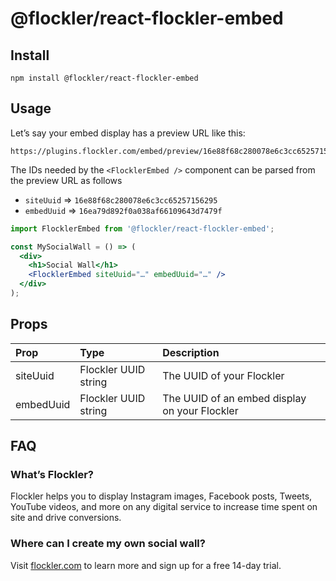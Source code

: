 # @flockler/react-flockler-embed

## Install

```
npm install @flockler/react-flockler-embed
```

## Usage

Let’s say your embed display has a preview URL like this:

```
https://plugins.flockler.com/embed/preview/16e88f68c280078e6c3cc65257156295/16ea79d892f0a038af66109643d7479f
```

The IDs needed by the `<FlocklerEmbed />` component can be parsed from the preview URL as follows

- `siteUuid` => `16e88f68c280078e6c3cc65257156295`
- `embedUuid` => `16ea79d892f0a038af66109643d7479f`

```jsx
import FlocklerEmbed from '@flockler/react-flockler-embed';

const MySocialWall = () => (
  <div>
    <h1>Social Wall</h1>
    <FlocklerEmbed siteUuid="…" embedUuid="…" />
  </div>
);
```

## Props

| Prop      | Type                 | Description                                   |
| :-------- | :------------------- | :-------------------------------------------- |
| siteUuid  | Flockler UUID string | The UUID of your Flockler                     |
| embedUuid | Flockler UUID string | The UUID of an embed display on your Flockler |

## FAQ

### What’s Flockler?

Flockler helps you to display Instagram images, Facebook posts, Tweets, YouTube
videos, and more on any digital service to increase time spent on site and drive
conversions.

### Where can I create my own social wall?

Visit [flockler.com](https://flockler.com) to learn more and sign up for a free
14-day trial.
